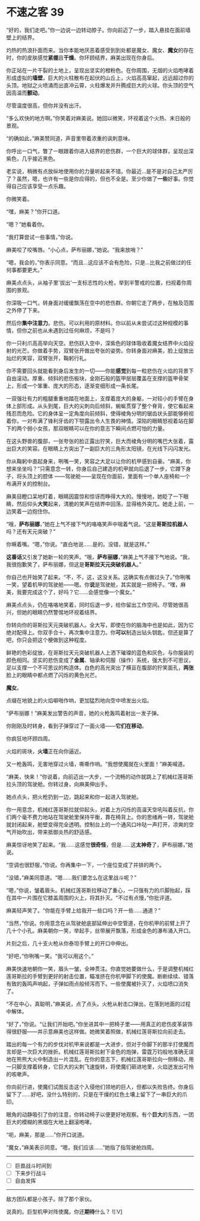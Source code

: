 # 不速之客 39

“好的，我们走吧。”你一边说一边转动脖子。你向前迈了一步，踏入悬挂在面前墙壁上的结界。

灼热的热浪扑面而来。当你本能地厌恶着感受到到处都是魔女、魔女、**魔女**的存在时，你的皮肤感觉**紧绷**且**干燥**。你环顾结界，麻美出现在你身后。

你正站在一片干裂的土地上，呈现出坚实的橙粉色。在你周围，无烟的火焰咆哮着形成虚拟的**墙壁**，巨大的火柱散布在起伏的山丘上，火焰高高窜起，远远超过你的头顶。地狱之火喷涌而出直冲云霄，火柱爆发并升腾成巨大的火球。你头顶的空气因高温而**颤动**。

尽管温度很高，但你并没有出汗。

“多么欢快的地方啊。”你笑着对麻美说。她回以微笑，环视着这个火热、末日般的景观。

“的确如此，”麻美赞同道，声音里带着浓重的讽刺意味。

你呼出一口气，瞥了一眼跟着你进入结界的悲伤群，一个巨大的球体群，呈现出深紫色，几乎接近黑色。

老实说，稍微有点放纵地使用你的力量听起来不错。你最近...是不是对自己太严厉了？虽然，嗯，也许有一些是你应得的，但也不全是。至少你做了**一些**好事。你觉得自己应该享受一点乐趣。

你微笑着。

“嘿，麻美？”你开口道。

“嗯？”她看着你。

“我打算尝试一些事情，”你说。

麻美咬了咬嘴唇。“小心点，萨布丽娜，”她说。“我来放哨？”

“嗯，我会的，”你表示同意。“而且...这应该不会有危险，只是...比我之前做过的任何事都要更大。”

麻美点点头，从袖子里'拔出'一支标志性的火枪，举到半警戒的位置，扫视着你周围的景观。

你深吸一口气，转身面对缓缓飘荡在空中的悲伤群。你朝它走了两步，在触及范围之外停了下来。

然后你**集中注意力**。悲伤。可以利用的原材料。你以前从未尝试过这种规模的事情，但你之前也从未遇到过任何麻烦，不是吗？

你一只利爪高高举向天空。悲伤跃入空中，深紫色的球体吸收着魔女结界中火焰投射的光芒。你做着手势，双臂张开做出夸张的姿势。你转身面对麻美，脸上绽放出灿烂的笑容，双臂张开，鞠躬行礼。

你不需要回头就能看到身后发生的一切——你能**感觉**到每一粒悲伤在火焰的背景下自由滚动。厚重、倾斜的悲伤板块，金刚石般的盔甲层层覆盖在支撑的盔甲骨架上，形成一个笨重、庞大的形态，逐渐变细形成一条长尾。

一双强壮有力的粗腿重重地踏在地面上，支撑着庞大的身躯，一对较小的手臂在身体上部形成。从头到尾，巨大的尖刺向后倾斜，蜿蜒贯穿了整个脊背，使它看起来残忍而危险。它的身体呈一定角度向前倾斜，使得棱角分明的锯齿状头部能够俯视着你，一对布满了锋利牙齿的下颚露出令人生畏的神情。深陷的眼睛怒视着站在脚下的两个弱小女孩，那双眼睛可以在你的意志下瞬间点燃可怕的力量。

在这头野兽的腹部，一张夸张的脸正露出狞笑，巨大而棱角分明的嘴巴大张着，露出巨大的笑容。在眼睛上方突出了一副巨大的三角形太阳镜，在光线下闪闪发光。

你从鞠躬中直起身来，咧嘴一笑，笑容之大足以让你的机甲感到自豪。“麻美，你想来坐坐吗？”只需意念一转，你身后自己建造的机甲就向后退了一步，它蹲下身子，将头顶上的腔体 ——驾驶舱——呈现在你面前，里面有一个单人座椅和一个布满开关的控制台。

麻美目瞪口呆地盯着，眼睛因震惊和惊讶而睁得大大的。慢慢地，她眨了一下眼睛，然后仰头**大笑**起来，清脆的笑声在结界中回荡，显得格外突兀。她走上前，一边笑着一边抱住你。

“哦，**萨布丽娜**，”她在上气不接下气的咯咯笑声中喘着气说。“这是**哥斯拉机器人**吗？还有天元突破？”

你噘着嘴。“嗯，”你说。“直白地说……是的。没错，就是这样。”

**这番话**又引发了她新一轮的笑声。“哦，**萨布丽娜**，”麻美上气不接下气地说。“我，我很抱歉笑了，萨布丽娜，但这是**哥斯拉天元突破机器人**。”

你自己也开始笑了起来。“不，不，这，这没关系。这确实有点做过头了。”你咧嘴一笑，望着机甲的驾驶舱——嗯。你**说**是驾驶舱，其实就是一把椅子。“嘿，麻美，我要完成这个了，好吗？它……会感觉像一个魔女。”

麻美点点头，仍在咯咯地笑着，同时后退一步，给你留出工作空间。尽管她很高兴，但她的眼睛仍然警惕地环视着结界。

你转向你的哥斯拉天元突破机器人。全大写，即使在你的脑海中也是如此，因为它绝对配得上。你双手合十，再次集中注意力。你**可以**制造出钻头钥匙，但还是算了吧，你只会把这个梗做到这种程度。

鲜艳的色彩绽放，在哥斯拉天元突破机器人上洒下璀璨的蓝色和灰色，与你服装的颜色相同。坚实的悲伤变成了**金属**、轴承和伺服（操作）系统，强大到不可思议，足以支撑一个不可思议的构造体。白色的高光突出了横亘在腹部的狞笑面孔，**两张**脸上的眼睛中都点燃了闪烁的黄色光芒。

**魔女**。

点缀在地貌上的火焰噼啪作响，更加猛烈地向空中喷发出火焰。

“萨布丽娜！”麻美发出警告的声音，她的火枪轰鸣着射出一发子弹。

你刚刚及时转身，看到子弹穿过了一面火墙——**它们在移动**。

你疯狂地环顾四周。

火焰的斑块，**火墙**正在向你逼近。

又一枪轰鸣，无害地穿过火墙，嘶嘶作响。“我想使魔就在火里面！”麻美喊道。

“麻美，快来！”你说着，向前迈出一大步，一个流畅的动作就跳上了机械红莲哥斯拉头顶的驾驶舱。你转过身，向麻美伸出手。

她点点头，把火枪扔到一边，跳起来和你一起进入驾驶舱。

你一用意念，机械红莲哥斯拉就仰起头，对着上方闪烁的高温天空吼叫着反抗，你们两个毫不费力地站在驾驶舱里保持平衡，靠在椅背上。你的思绪再一转，驾驶舱就封闭起来，舱壁变得完全透明。控制台上的一个通风口咔哒一声打开，凉爽的空气开始吹出，带来抵御炎热的舒适感。

麻美惊讶地笑了起来。“我......这感觉**很奇怪**，但是......这**太神奇**了，萨布丽娜，”她说。

“空调也很舒服，”你说。你再集中一下，一个座位变成了并排的两个。

“没错，”麻美同意道。“嗯......我们要怎么在这里战斗呢？”

“嗯，”你说，皱着眉头。机械红莲哥斯拉移动了重心，一只强有力的爪脚抬起，踩在其中一片围在它膝盖周围的火上，将其扑灭。“不过有点慢，”你批评道。

麻美轻声笑了。“你能在手臂上给我开一些口吗？开一些......通道？”

“当然，”你说。你用意念在从驾驶舱底部延伸出中空管道，在你机甲的前臂上开了几十个小孔。麻美朝你一笑，举起手，丝带展开飘落，形成金色的瀑布涌入开口。

片刻之后，几十支火枪从你泰坦手臂上的开口中伸出。

“好吧，”你咧嘴一笑。“我可以用这个。”

麻美快速地朝你一笑，眉头一皱，全神贯注。你直觉她要做什么，于是调整机械红莲哥斯拉的手臂到更好的射击位置，瞄准挤在你机甲脚下的使魔。断断续续、错落有致的轰鸣声响起，子弹如雨点般倾泻而下。一些使魔被扑灭了，火焰喷口消失了。

“不在中心，真聪明，”麻美说，点了点头。火枪从射击口弹出，在落到地面的过程中解体。

“好了，”你说。“让我们开始吧。”你坐进其中一把椅子里——用真正的悲伤皮革装饰得很舒服——并示意麻美也这样做。她微笑着照做，机械红莲哥斯拉向前走去。

踏出的每一个有力的步伐对机甲来说都是一大进步，但对于你脚下的那半打使魔而言却是一次巨大的挫折。机械红莲哥斯拉射下金色的炮弹，雷霆万钧般地准确无误地在熊熊大火中制造出一片混乱。在你的意志下，机械红莲哥斯拉向一侧移动，用一只脚支撑着转身，它巨大的尖刺飞速旋转，将使魔们砸进地里，火焰迸发出可怜的咳嗽声。

你向前行进，使魔们试图反击这个入侵他们领地的巨人，但都以失败告终。你身后留下了......好吧，没什么特别的，只是在干燥的红色土壤上留下了一串巨大的爪印。

眼角的动静吸引了你的注意，你转动椅子以便更好地观察。有个**巨大**的东西，一团巨大的模糊的黑烟在大地上翻滚咆哮。

“呃，麻美，那是......”你开口说道。

“魔女，”麻美表示同意。“嗯，我们应该......”她指了指驾驶舱四周。

---

- [ ] 巨兽战斗时间到
- [ ] 下来步行战斗
- [ ] 自由发挥

---

敌方团队都是小孩子。除了那个家伙。

说真的。巨型机甲对阵使魔。你还**期待**什么？ ![:V]
